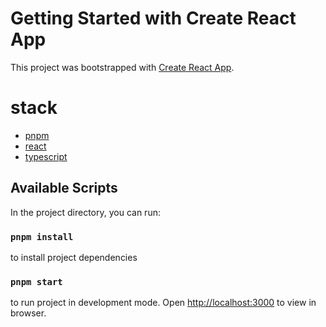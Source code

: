 # Getting Started with Create React App

This project was bootstrapped with [Create React App](https://github.com/facebook/create-react-app).

# stack
- [pnpm](https://pnpm.io/)
- [react](https://react.dev/)
- [typescript](https://www.typescriptlang.org/)

## Available Scripts

In the project directory, you can run:

### `pnpm install`
to install project dependencies

### `pnpm start`
to run project in development mode. Open [http://localhost:3000](http://localhost:3000) to view in browser.